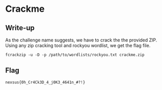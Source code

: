 # Crackme

## Write-up

As the challenge name suggests, we have to crack the the provided ZIP. Using any zip cracking tool and rockyou wordlist, we get the flag file.
```
fcrackzip -u -D -p /path/to/wordlists/rockyou.txt crackme.zip
```

## Flag

`nexsus{0h_Cr4Ck3D_4_j0K3_4641n_#?!}`

